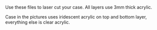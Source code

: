 Use these files to laser cut your case. All layers use 3mm thick acrylic.

Case in the pictures uses iridescent acrylic on top and bottom layer, everything else is clear acrylic.
